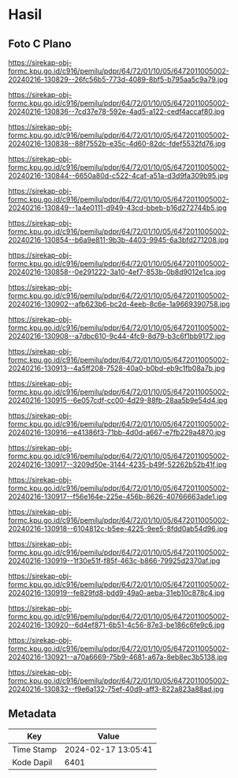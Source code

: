 # Hasil

## Foto C Plano

https://sirekap-obj-formc.kpu.go.id/c916/pemilu/pdpr/64/72/01/10/05/6472011005002-20240216-130829--26fc56b5-773d-4089-8bf5-b795aa5c9a79.jpg

https://sirekap-obj-formc.kpu.go.id/c916/pemilu/pdpr/64/72/01/10/05/6472011005002-20240216-130836--7cd37e78-592e-4ad5-a122-cedf4accaf80.jpg

https://sirekap-obj-formc.kpu.go.id/c916/pemilu/pdpr/64/72/01/10/05/6472011005002-20240216-130838--88f7552b-e35c-4d60-82dc-fdef5532fd76.jpg

https://sirekap-obj-formc.kpu.go.id/c916/pemilu/pdpr/64/72/01/10/05/6472011005002-20240216-130844--6650a80d-c522-4caf-a51a-d3d9fa309b95.jpg

https://sirekap-obj-formc.kpu.go.id/c916/pemilu/pdpr/64/72/01/10/05/6472011005002-20240216-130849--1a4e0111-d949-43cd-bbeb-b16d272744b5.jpg

https://sirekap-obj-formc.kpu.go.id/c916/pemilu/pdpr/64/72/01/10/05/6472011005002-20240216-130854--b6a9e811-9b3b-4403-9945-6a3bfd271208.jpg

https://sirekap-obj-formc.kpu.go.id/c916/pemilu/pdpr/64/72/01/10/05/6472011005002-20240216-130858--0e291222-3a10-4ef7-853b-0b8d9012e1ca.jpg

https://sirekap-obj-formc.kpu.go.id/c916/pemilu/pdpr/64/72/01/10/05/6472011005002-20240216-130902--afb623b6-bc2d-4eeb-8c6e-1a9669390758.jpg

https://sirekap-obj-formc.kpu.go.id/c916/pemilu/pdpr/64/72/01/10/05/6472011005002-20240216-130908--a7dbc610-9c44-4fc9-8d79-b3c6f1bb9172.jpg

https://sirekap-obj-formc.kpu.go.id/c916/pemilu/pdpr/64/72/01/10/05/6472011005002-20240216-130913--4a5ff208-7528-40a0-b0bd-eb9c1fb08a7b.jpg

https://sirekap-obj-formc.kpu.go.id/c916/pemilu/pdpr/64/72/01/10/05/6472011005002-20240216-130915--6e057cdf-cc00-4d29-88fb-28aa5b9e54d4.jpg

https://sirekap-obj-formc.kpu.go.id/c916/pemilu/pdpr/64/72/01/10/05/6472011005002-20240216-130916--e41386f3-71bb-4d0d-a667-e7fb229a4870.jpg

https://sirekap-obj-formc.kpu.go.id/c916/pemilu/pdpr/64/72/01/10/05/6472011005002-20240216-130917--3209d50e-3144-4235-b49f-52262b52b41f.jpg

https://sirekap-obj-formc.kpu.go.id/c916/pemilu/pdpr/64/72/01/10/05/6472011005002-20240216-130917--f56e164e-225e-456b-8626-40766663ade1.jpg

https://sirekap-obj-formc.kpu.go.id/c916/pemilu/pdpr/64/72/01/10/05/6472011005002-20240216-130918--6104812c-b5ee-4225-9ee5-8fdd0ab54d96.jpg

https://sirekap-obj-formc.kpu.go.id/c916/pemilu/pdpr/64/72/01/10/05/6472011005002-20240216-130919--1f30e51f-f85f-463c-b866-79925d2370af.jpg

https://sirekap-obj-formc.kpu.go.id/c916/pemilu/pdpr/64/72/01/10/05/6472011005002-20240216-130919--fe829fd8-bdd9-49a0-aeba-31eb10c878c4.jpg

https://sirekap-obj-formc.kpu.go.id/c916/pemilu/pdpr/64/72/01/10/05/6472011005002-20240216-130920--6d4ef871-6b51-4c56-87e3-be186c6fe9c6.jpg

https://sirekap-obj-formc.kpu.go.id/c916/pemilu/pdpr/64/72/01/10/05/6472011005002-20240216-130921--a70a6669-75b9-4681-a67a-8eb8ec3b5138.jpg

https://sirekap-obj-formc.kpu.go.id/c916/pemilu/pdpr/64/72/01/10/05/6472011005002-20240216-130832--f9e6a132-75ef-40d9-aff3-822a823a88ad.jpg


## Metadata

| Key        | Value               |
| ---------- | ------------------- |
| Time Stamp | 2024-02-17 13:05:41 |
| Kode Dapil | 6401                |



